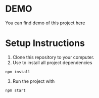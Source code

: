 # DEMO
You can find demo of this project <a href="https://star-wars-heroes-phi.vercel.app/" target="_blank"> here </a>



# Setup Instructions
1.	Clone this repository to your computer.
2.	Use to install all project dependencies
```
npm install
```
3.	Run the project with
```
npm start
```